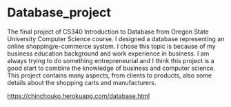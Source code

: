 # Database_project
The final project of CS340 Introduction to Database from Oregon State University Computer Science course. I designed a database representing an online shopping/e-commerce system. I chose this topic is because of my business education background and work experience in business. I am always trying to do something entrepreneurial and I think this project is a good start to combine the knowledge of business and computer science. This project contains many aspects, from clients to products, also some details about the shopping carts and manufacturers. 

https://chinchouko.herokuapp.com/database.html
